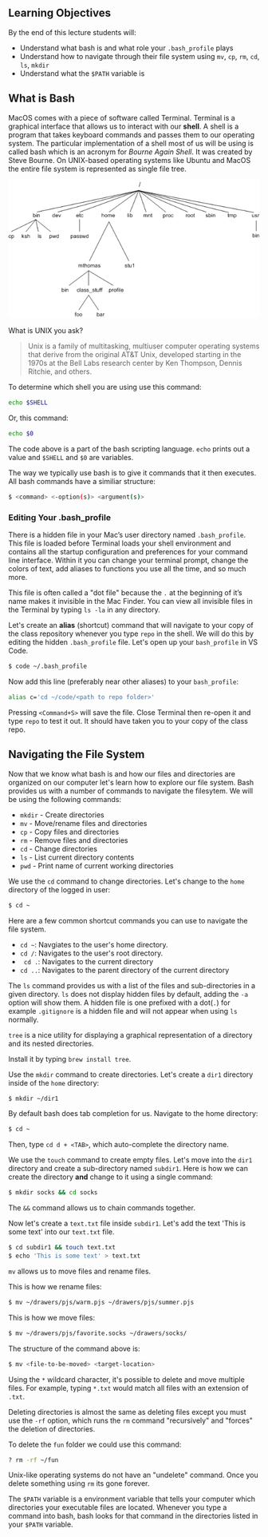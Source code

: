 ## Learning Objectives

By the end of this lecture students will:

* Understand what bash is and what role your `.bash_profile` plays
* Understand how to navigate through their file system using `mv`, `cp`, `rm`, `cd`, `ls`, `mkdir` 
* Understand what the `$PATH` variable is

## What is Bash

MacOS comes with a piece of software called Terminal. Terminal is a graphical interface that allows us to interact with our **shell**. A shell is a program that takes keyboard commands and passes them to our operating system. The particular implementation of a shell most of us will be using is called bash which is an acronym for *Bourne Again Shell*. It was created by Steve Bourne. On UNIX-based operating systems like Ubuntu and MacOS the entire file system is represented as single file tree.

![UNIX file system](./images/unix_file_system.png)

What is UNIX you ask?

> Unix is a family of multitasking, multiuser computer operating systems that derive from the original AT&T Unix, developed starting in the 1970s at the Bell Labs research center by Ken Thompson, Dennis Ritchie, and others.

To determine which shell you are using use this command:

```sh
echo $SHELL
```

Or, this command:

```sh
echo $0
```

The code above is a part of the bash scripting language. `echo` prints out a value and `$SHELL` and `$0` are variables.

The way we typically use bash is to give it commands that it then executes. All bash commands have a similiar structure: 

```sh
$ <command> <-option(s)> <argument(s)>
```

### Editing Your .bash_profile

There is a hidden file in your Mac’s user directory named `.bash_profile`. This file is loaded before Terminal loads your shell environment and contains all the startup configuration and preferences for your command line interface. Within it you can change your terminal prompt, change the colors of text, add aliases to functions you use all the time, and so much more.

This file is often called a "dot file" because the `.` at the beginning of it’s name makes it invisible in the Mac Finder. You can view all invisible files in the Terminal by typing `ls -la` in any directory.

Let's create an **alias** (shortcut) command that will navigate to your copy of the class repository whenever you type `repo` in the shell. We will do this by editing the hidden `.bash_profile` file. Let's open up your `bash_profile` in VS Code.

```sh
$ code ~/.bash_profile
```
Now add this line (preferably near other aliases) to your `bash_profile`:

```sh
alias c='cd ~/code/<path to repo folder>'
```

Pressing `<Command+S>` will save the file. Close Terminal then re-open it and type `repo` to test it out. It should have taken you to your copy of the class repo.

## Navigating the File System

Now that we know what bash is and how our files and directories are organized on our computer let's learn how to explore our file system. Bash provides us with a number of commands to navigate the filesytem. We will be using the following commands:

* `mkdir` - Create directories
* `mv` - Move/rename files and directories
* `cp` - Copy files and directories
* `rm` - Remove files and directories
* `cd` - Change directories
* `ls` - List current directory contents
* `pwd` - Print name of current working directories

We use the `cd` command to change directories. Let's change to the `home` directory of the logged in user:

```sh
$ cd ~
```

Here are a few common shortcut commands you can use to navigate the file system.

* `cd ~`: Navgiates to the user's home directory.
* `cd /`: Navigates to the user's root directory.
* ` cd .`: Navigates to the current directory
* `cd ..`: Navigates to the parent directory of the current directory

The `ls` command provides us with a list of the files and sub-directories in a given directory. `ls` does not display hidden files by default, adding the `-a` option will show them. A hidden file is one prefixed with a dot(`.`) for example `.gitignore` is a hidden file and will not appear when using `ls` normally.

`tree` is a nice utility for displaying a graphical representation of a directory and its nested directories.

Install it by typing `brew install tree`.

Use the `mkdir` command to create directories. Let's create a `dir1` directory inside of the `home` directory:

```sh
$ mkdir ~/dir1
```

By default bash does tab completion for us. Navigate to the home directory:

```sh
$ cd ~
```

Then, type `cd d + <TAB>`, which auto-complete the directory name.

We use the `touch` command to create empty files. Let's move into the `dir1` directory and create a sub-directory named `subdir1`. Here is how we can create the directory **and** change to it using a single command:
	
```sh
$ mkdir socks && cd socks
```

The `&&` command allows us to chain commands together.

Now let's create a `text.txt` file inside `subdir1`. Let's add the text 'This is some text' into our `text.txt` file.

```sh
$ cd subdir1 && touch text.txt
$ echo 'This is some text' > text.txt
```

`mv` allows us to move files and rename files.

This is how we rename files:

```sh
$ mv ~/drawers/pjs/warm.pjs ~/drawers/pjs/summer.pjs
```

This is how we move files:

```sh
$ mv ~/drawers/pjs/favorite.socks ~/drawers/socks/
```

The structure of the command above is:

```sh
$ mv <file-to-be-moved> <target-location>
```

Using the `*` wildcard character, it's possible to delete and move multiple files. For example, typing `*.txt` would match all files with an extension of `.txt`.

Deleting directories is almost the same as deleting files except you must use the `-rf` option, which runs the `rm` command "recursively" and "forces" the deletion of directories.

To delete the `fun` folder we could use this command:

```sh
? rm -rf ~/fun
```

Unix-like operating systems do not have an "undelete" command. Once you delete something using `rm` its gone forever.

The `$PATH` variable is a environment variable that tells your computer which directories your executable files are located. Whenever you type a command into bash, bash looks for that command in the directories listed in your `$PATH` variable.